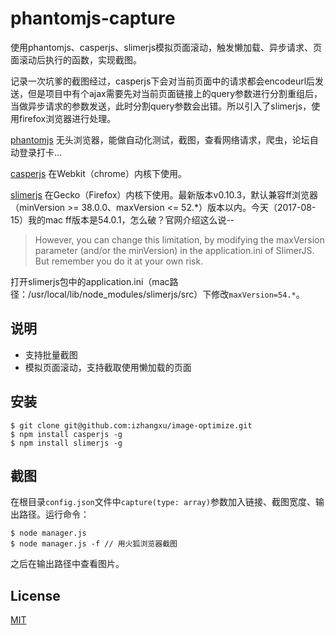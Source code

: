 # phantomjs-capture

使用phantomjs、casperjs、slimerjs模拟页面滚动，触发懒加载、异步请求、页面滚动后执行的函数，实现截图。

记录一次坑爹的截图经过，casperjs下会对当前页面中的请求都会encodeurl后发送，但是项目中有个ajax需要先对当前页面链接上的query参数进行分割重组后，当做异步请求的参数发送，此时分割query参数会出错。所以引入了slimerjs，使用firefox浏览器进行处理。

[phantomjs](http://phantomjs.org/) 无头浏览器，能做自动化测试，截图，查看网络请求，爬虫，论坛自动登录打卡...

[casperjs](http://casperjs.org/) 在Webkit（chrome）内核下使用。

[slimerjs](https://slimerjs.org/) 在Gecko（Firefox）内核下使用。最新版本v0.10.3，默认兼容ff浏览器（minVersion >= 38.0.0、maxVersion <= 52.*）版本以内。今天（2017-08-15）我的mac ff版本是54.0.1，怎么破？官网介绍这么说--
> However, you can change this limitation, by modifying the maxVersion parameter (and/or the minVersion) in the application.ini of SlimerJS. But remember you do it at your own risk.

打开slimerjs包中的application.ini（mac路径：/usr/local/lib/node_modules/slimerjs/src）下修改`maxVersion=54.*`。

## 说明
 - 支持批量截图
 - 模拟页面滚动，支持截取使用懒加载的页面

## 安装

```
$ git clone git@github.com:izhangxu/image-optimize.git
$ npm install casperjs -g
$ npm install slimerjs -g
```

## 截图

在根目录`config.json`文件中`capture(type: array)`参数加入链接、截图宽度、输出路径。运行命令：
```
$ node manager.js
$ node manager.js -f // 用火狐浏览器截图
``` 
之后在输出路径中查看图片。

## License
[MIT](https://github.com/izhangxu/phantomjs-capture/blob/master/LICENSE)
